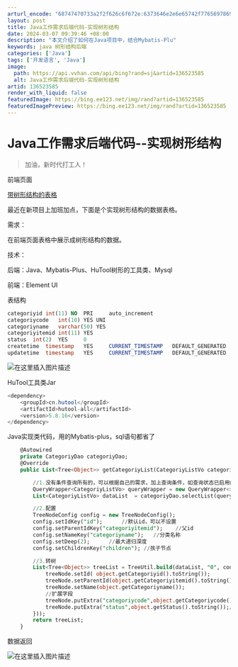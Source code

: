 ```yaml
---
arturl_encode: "68747470733a2f2f626c6f672e:6373646e2e6e65742f77656978696e5f34353339373738352f:61727469636c652f64657461696c732f313336353233353835"
layout: post
title: Java工作需求后端代码-实现树形结构
date: 2024-03-07 09:39:46 +08:00
description: "本文介绍了如何在Java项目中，结合Mybatis-Plu"
keywords: java 树形结构后端
categories: ['Java']
tags: ['开发语言', 'Java']
image:
  path: https://api.vvhan.com/api/bing?rand=sj&artid=136523585
  alt: Java工作需求后端代码-实现树形结构
artid: 136523585
render_with_liquid: false
featuredImage: https://bing.ee123.net/img/rand?artid=136523585
featuredImagePreview: https://bing.ee123.net/img/rand?artid=136523585
---
```


# Java工作需求后端代码--实现树形结构

> 加油，新时代打工人！

前端页面
  
[带树形结构的表格](https://blog.csdn.net/weixin_45397785/article/details/136439668?spm=1001.2014.3001.5502)

最近在新项目上加班加点，下面是个实现树形结构的数据表格。
  
需求：
  
在前端页面表格中展示成树形结构的数据。
  
技术：
  
后端：Java、Mybatis-Plus、HuTool树形的工具类、Mysql
  
前端：Element UI
  
表结构

```sql
categoriyid	int(11)	NO	PRI		auto_increment
categoriycode	int(10)	YES	UNI		
categoriyname	varchar(50)	YES			
categoriyitemid	int(11)	YES			
status	int(2)	YES		0	
createtime	timestamp	YES		CURRENT_TIMESTAMP	DEFAULT_GENERATED
updatetime	timestamp	YES		CURRENT_TIMESTAMP	DEFAULT_GENERATED

```

![在这里插入图片描述](https://i-blog.csdnimg.cn/blog_migrate/281d2b62c471daabc7b929741ec30b0f.png)
  
HuTool工具类Jar

```java
<dependency>
    <groupId>cn.hutool</groupId>
    <artifactId>hutool-all</artifactId>
    <version>5.8.16</version>
</dependency>

```

Java实现类代码，用的Mybatis-plus，sql语句都省了

```sql
    @Autowired
	private CategoriyDao categoriyDao;
	@Override
	public List<Tree<Object>> getCategoriyList(CategoriyListVo categoriyListVo) {

    	//1.没有条件查询所有的，可以根据自己的需求，加上查询条件，如查询状态已启用的
    	QueryWrapper<CategoriyListVo> queryWrapper = new QueryWrapper<>();
    	List<CategoriyListVo> dataList  = categoriyDao.selectList(queryWrapper);

    	//2.配置
    	TreeNodeConfig config = new TreeNodeConfig();
    	config.setIdKey("id");      //默认id，可以不设置
    	config.setParentIdKey("categoriyitemid");    //父id
    	config.setNameKey("categoriyname");   //分类名称
    	config.setDeep(2);      //最大递归深度
    	config.setChildrenKey("children"); //孩子节点

    	//3.转树
    	List<Tree<Object>> treeList = TreeUtil.build(dataList, "0", config, ((object, treeNode) -> {
    		treeNode.setId( object.getCategoriyid().toString());
    		treeNode.setParentId(object.getCategoriyitemid().toString());
    		treeNode.setName(object.getCategoriyname());
    		//扩展字段
    		treeNode.putExtra("categoriycode",object.getCategoriycode());//分类编码
    		treeNode.putExtra("status",object.getStatus().toString());//状态
    	}));
    	return treeList;
    }


```

数据返回
  
![在这里插入图片描述](https://i-blog.csdnimg.cn/blog_migrate/11263323eab0302798fec6691c98b121.png)